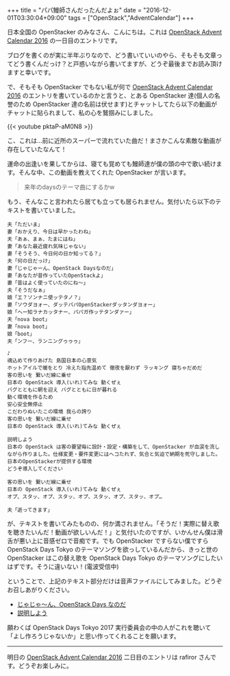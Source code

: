 +++
title = "パパ鰻師さんだったんだよぉ"
date = "2016-12-01T03:30:04+09:00"
tags = ["OpenStack","AdventCalendar"]
+++

日本全国の OpenStacker のみなさん、こんにちは。これは [OpenStack Advent Calendar 2016](http://www.adventar.org/calendars/1739) の一日目のエントリです。

ブログを書くのが実に半年ぶりなので、どう書いていいのやら、そもそも文章ってどう書くんだっけ？と戸惑いながら書いてますが、どうぞ最後までお読み頂けますと幸いです。

<!--more-->

で、そもそも OpenStacker でもない私が何で [OpenStack Advent Calendar 2016](http://www.adventar.org/calendars/1739) のエントリを書いているのかと言うと、とある OpenStacker 達(個人の名誉のため OpenStacker 達の名前は伏せます)とチャットしてたら以下の動画がチャットに貼られまして、私の心を鷲掴みにしました。

{{< youtube pktaP-aM0N8 >}}

こ、これは…前に近所のスーパーで流れていた曲だ！まさかこんな素敵な動画が存在していたなんて！

運命の出逢いを果してからは、寝ても覚めても鰻師達が僕の頭の中で歌い続けます。そんな中、この動画を教えてくれた OpenStacker が言います。

> 来年のdaysのテーマ曲にするかw

もう、そんなこと言われたら居ても立っても居られません。気付いたら以下のテキストを書いていました。

```
夫「ただいま」
妻「おかえり、今日は早かったわね」
夫「あぁ、まぁ、たまにはね」
妻「あなた最近疲れ気味じゃない」
妻「そうそう、今日何の日か知ってる？」
夫「何の日だっけ」
妻「じゃじゃーん、OpenStack Daysなのだ」
妻「あなたが昔作っていたOpenStackよ」
妻「昔はよく使っていたのにね〜」
夫「そうだなぁ」
娘「エ？ソンナニ使ッテタノ？」
妻「ソウダヨォー、ダッテパパOpenStackerダッタンダヨォー」
娘「ヘー知ラナカッタナー、パパガ作ッテタンダァー」
夫「nova boot」
妻「nova boot」
娘「boot」
夫「ンフー、ランニングゥゥゥ」

♪
魂込めて作りあげた 島国日本の心意気
ホットアイルで暖をとり 冷えた指先温めて 徹夜を厭わず ラッキング 寝ちゃだめだ
客の思いを 繋いだ線に乗せ
日本の OpenStack 導入(いれ)てみな 動くぜぇ
バグとともに朝を迎え バグとともに日が暮れる
動く環境を作るため
安心安全無停止
こだわりぬいたこの環境 我らの誇り
客の思いを 繋いだ線に乗せ
日本の OpenStack 導入(いれ)てみな 動くぜぇ

説明しよう
日本の OpenStack は客の要望毎に設計・設定・構築をして、OpenStacker が血涙を流しながら作りました。仕様変更・要件変更にはヘコたれず、気合と気迫で納期を死守しました。日本のOpenStackerが提供する環境
どうぞ導入してください

客の思いを 繋いだ線に乗せ
日本の OpenStack 導入(いれ)てみな 動くぜぇ
オプ、スタッ、オプ、スタッ、オプ、スタッ、オプ、スタッ、オプ…

夫「逝ってきます」
```

が、テキストを書いてみたものの、何か満されません。「そうだ！実際に替え歌を聴きたいんだ！動画が欲しいんだ！」と気付いたのですが、いかんせん僕は滑舌が悪い上に音感ゼロで音痴です。でも OpenStacker ですらない僕ですら OpenStack Days Tokyo のテーマソングを欲っしているんだから、きっと世の OpenStacker はこの替え歌を OpenStack Days Tokyo のテーマソングにしたいはずです。そうに違いない！(電波受信中)

ということで、上記のテキスト部分だけは音声ファイルにしてみました。どうぞお召しあがりください。

* [じゃじゃ〜ん、OpenStack Days なのだ](/sounds/openstack.adventcalendar.2016.1201-01.mp3)
* [説明しよう](/sounds/openstack.adventcalendar.2016.1201-02.mp3)

願わくば OpenStack Days Tokyo 2017 実行委員会の中の人がこれを聴いて「よし作ろうじゃないか」と思い作ってくれることを願います。

---
明日の [OpenStack Advent Calendar 2016](http://www.adventar.org/calendars/1739) 二日目のエントリは rafiror さんです。どうぞお楽しみに。


